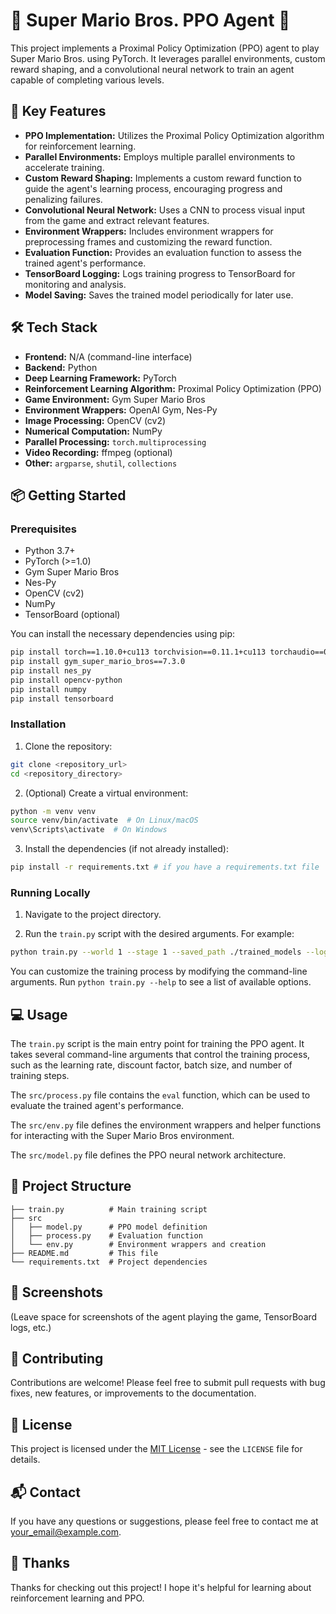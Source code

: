 # 🍄 Super Mario Bros. PPO Agent 🍄

This project implements a Proximal Policy Optimization (PPO) agent to play Super Mario Bros. using PyTorch. It leverages parallel environments, custom reward shaping, and a convolutional neural network to train an agent capable of completing various levels.

## 🚀 Key Features

- **PPO Implementation:** Utilizes the Proximal Policy Optimization algorithm for reinforcement learning.
- **Parallel Environments:** Employs multiple parallel environments to accelerate training.
- **Custom Reward Shaping:** Implements a custom reward function to guide the agent's learning process, encouraging progress and penalizing failures.
- **Convolutional Neural Network:** Uses a CNN to process visual input from the game and extract relevant features.
- **Environment Wrappers:** Includes environment wrappers for preprocessing frames and customizing the reward function.
- **Evaluation Function:** Provides an evaluation function to assess the trained agent's performance.
- **TensorBoard Logging:** Logs training progress to TensorBoard for monitoring and analysis.
- **Model Saving:** Saves the trained model periodically for later use.

## 🛠️ Tech Stack

- **Frontend:** N/A (command-line interface)
- **Backend:** Python
- **Deep Learning Framework:** PyTorch
- **Reinforcement Learning Algorithm:** Proximal Policy Optimization (PPO)
- **Game Environment:** Gym Super Mario Bros
- **Environment Wrappers:** OpenAI Gym, Nes-Py
- **Image Processing:** OpenCV (cv2)
- **Numerical Computation:** NumPy
- **Parallel Processing:** `torch.multiprocessing`
- **Video Recording:** ffmpeg (optional)
- **Other:** `argparse`, `shutil`, `collections`

## 📦 Getting Started

### Prerequisites

- Python 3.7+
- PyTorch (>=1.0)
- Gym Super Mario Bros
- Nes-Py
- OpenCV (cv2)
- NumPy
- TensorBoard (optional)

You can install the necessary dependencies using pip:

```bash
pip install torch==1.10.0+cu113 torchvision==0.11.1+cu113 torchaudio==0.10.0+cu113 -f https://download.pytorch.org/whl/torch_stable.html
pip install gym_super_mario_bros==7.3.0
pip install nes_py
pip install opencv-python
pip install numpy
pip install tensorboard
```

### Installation

1.  Clone the repository:

```bash
git clone <repository_url>
cd <repository_directory>
```

2.  (Optional) Create a virtual environment:

```bash
python -m venv venv
source venv/bin/activate  # On Linux/macOS
venv\Scripts\activate  # On Windows
```

3.  Install the dependencies (if not already installed):

```bash
pip install -r requirements.txt # if you have a requirements.txt file
```

### Running Locally

1.  Navigate to the project directory.

2.  Run the `train.py` script with the desired arguments. For example:

```bash
python train.py --world 1 --stage 1 --saved_path ./trained_models --log_path ./tensorboard_logs
```

You can customize the training process by modifying the command-line arguments. Run `python train.py --help` to see a list of available options.

## 💻 Usage

The `train.py` script is the main entry point for training the PPO agent. It takes several command-line arguments that control the training process, such as the learning rate, discount factor, batch size, and number of training steps.

The `src/process.py` file contains the `eval` function, which can be used to evaluate the trained agent's performance.

The `src/env.py` file defines the environment wrappers and helper functions for interacting with the Super Mario Bros environment.

The `src/model.py` file defines the PPO neural network architecture.

## 📂 Project Structure

```
├── train.py          # Main training script
├── src
│   ├── model.py      # PPO model definition
│   ├── process.py    # Evaluation function
│   └── env.py        # Environment wrappers and creation
├── README.md         # This file
└── requirements.txt  # Project dependencies
```

## 📸 Screenshots

(Leave space for screenshots of the agent playing the game, TensorBoard logs, etc.)

## 🤝 Contributing

Contributions are welcome! Please feel free to submit pull requests with bug fixes, new features, or improvements to the documentation.

## 📝 License

This project is licensed under the [MIT License](LICENSE) - see the `LICENSE` file for details.

## 📬 Contact

If you have any questions or suggestions, please feel free to contact me at [your_email@example.com](mailto:your_email@example.com).

## 💖 Thanks

Thanks for checking out this project! I hope it's helpful for learning about reinforcement learning and PPO.


